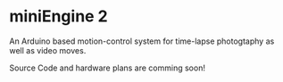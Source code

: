 
miniEngine 2
============

An Arduino based motion-control system for time-lapse photogtaphy as well as video moves.

Source Code and hardware plans are comming soon!





